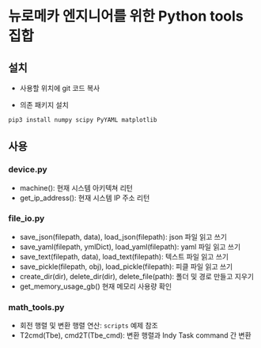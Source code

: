# 뉴로메카 엔지니어를 위한 Python tools 집합

## 설치
* 사용할 위치에 git 코드 복사

* 의존 패키지 설치
```bash
pip3 install numpy scipy PyYAML matplotlib
```

## 사용
### device.py
- machine(): 현재 시스템 아키텍쳐 리턴
- get_ip_address(): 현재 시스템 IP 주소 리턴

### file_io.py
- save_json(filepath, data), load_json(filepath): json 파일 읽고 쓰기
- save_yaml(filepath, ymlDict), load_yaml(filepath): yaml 파일 읽고 쓰기
- save_text(filepath, data), load_text(filepath): 텍스트 파일 읽고 쓰기
- save_pickle(filepath, obj), load_pickle(filepath): 피클 파일 읽고 쓰기
- create_dir(dir), delete_dir(dir), delete_file(path): 폴더 및 경로 만들고 지우기 
- get_memory_usage_gb() 현재 메모리 사용량 확인

### math_tools.py
- 회전 행렬 및 변환 행렬 연산: ```scripts``` 예제 참조
- T2cmd(Tbe), cmd2T(Tbe_cmd): 변환 행렬과 Indy Task command 간 변환 